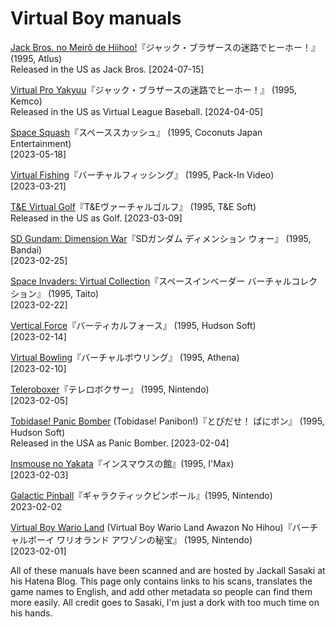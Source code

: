 # Virtual Boy manuals

<a href="https://gamemanual.midnightmeattrain.com/entry/%E3%82%B8%E3%83%A3%E3%83%83%E3%82%AF%E3%83%BB%E3%83%96%E3%83%A9%E3%82%B6%E3%83%BC%E3%82%B9%E3%81%AE%E8%BF%B7%E8%B7%AF%E3%81%A7%E3%83%92%E3%83%BC%E3%83%9B%E3%83%BC%EF%BC%81" target="_blank">Jack Bros. no Meirô de Hiihoo!</a>『ジャック・ブラザースの迷路でヒーホー！』(1995, Atlus)  
Released in the US as Jack Bros. [2024-07-15]

<a href="https://gamemanual.midnightmeattrain.com/entry/%E3%83%90%E3%83%BC%E3%83%81%E3%83%A3%E3%83%AB%E3%83%97%E3%83%AD%E9%87%8E%E7%90%83%E2%80%9995" target="_blank">Virtual Pro Yakyuu</a>『ジャック・ブラザースの迷路でヒーホー！』 (1995, Kemco)  
Released in the US as Virtual League Baseball. [2024-04-05]

<a href="https://gamemanual.midnightmeattrain.com/entry/%E3%82%B9%E3%83%9A%E3%83%BC%E3%82%B9%E3%82%B9%E3%82%AB%E3%83%83%E3%82%B7%E3%83%A5" target="_blank">Space Squash</a>『スペーススカッシュ』 (1995, Coconuts Japan Entertainment)  
[2023-05-18]

<a href="https://gamemanual.midnightmeattrain.com/entry/%E3%83%90%E3%83%BC%E3%83%81%E3%83%A3%E3%83%AB%E3%83%95%E3%82%A3%E3%83%83%E3%82%B7%E3%83%B3%E3%82%B0" target="_blank">Virtual Fishing</a>『バーチャルフィッシング』 (1995, Pack-In Video)  
[2023-03-21]

<a href="https://gamemanual.midnightmeattrain.com/entry/T%26E%E3%83%B4%E3%82%A1%E3%83%BC%E3%83%81%E3%83%A3%E3%83%AB%E3%82%B4%E3%83%AB%E3%83%95" target="_blank">T&E Virtual Golf</a>『T&Eヴァーチャルゴルフ』 (1995, T&E Soft)  
Released in the US as Golf. [2023-03-09]

<a href="https://gamemanual.midnightmeattrain.com/entry/SD%E3%82%AC%E3%83%B3%E3%83%80%E3%83%A0_%E3%83%87%E3%82%A3%E3%83%A1%E3%83%B3%E3%82%B7%E3%83%A7%E3%83%B3_%E3%82%A6%E3%82%A9%E3%83%BC" target="_blank">SD Gundam: Dimension War</a>『SDガンダム ディメンション ウォー』 (1995, Bandai)  
[2023-02-25]

<a href="https://gamemanual.midnightmeattrain.com/entry/%E3%82%B9%E3%83%9A%E3%83%BC%E3%82%B9%E3%82%A4%E3%83%B3%E3%83%99%E3%83%BC%E3%83%80%E3%83%BC_%E3%83%90%E3%83%BC%E3%83%81%E3%83%A3%E3%83%AB%E3%82%B3%E3%83%AC%E3%82%AF%E3%82%B7%E3%83%A7%E3%83%B3" target="_blank">Space Invaders: Virtual Collection</a>『スペースインベーダー バーチャルコレクション』 (1995, Taito)  
[2023-02-22]

<a href="https://gamemanual.midnightmeattrain.com/entry/%E3%83%90%E3%83%BC%E3%83%86%E3%82%A3%E3%82%AB%E3%83%AB%E3%83%95%E3%82%A9%E3%83%BC%E3%82%B9" target="_blank">Vertical Force</a>『バーティカルフォース』 (1995, Hudson Soft)  
[2023-02-14]

<a href="https://gamemanual.midnightmeattrain.com/entry/%E3%83%90%E3%83%BC%E3%83%81%E3%83%A3%E3%83%AB%E3%83%9C%E3%82%A6%E3%83%AA%E3%83%B3%E3%82%B0" target="_blank">Virtual Bowling</a>『バーチャルボウリング』 (1995, Athena)  
[2023-02-10]

<a href="https://gamemanual.midnightmeattrain.com/entry/%E3%83%86%E3%83%AC%E3%83%AD%E3%83%9C%E3%82%AF%E3%82%B5%E3%83%BC" target="_blank">Teleroboxer</a>『テレロボクサー』 (1995, Nintendo)  
[2023-02-05]

<a href="https://gamemanual.midnightmeattrain.com/entry/%E3%81%A8%E3%81%B3%E3%81%A0%E3%81%9B%EF%BC%81_%E3%81%B1%E3%81%AB%E3%83%9C%E3%83%B3" target="_blank">Tobidase! Panic Bomber</a> (Tobidase! Panibon!)『とびだせ！ ぱにボン』 (1995, Hudson Soft)  
Released in the USA as Panic Bomber. [2023-02-04]

<a href="https://gamemanual.midnightmeattrain.com/entry/%E3%82%A4%E3%83%B3%E3%82%B9%E3%83%9E%E3%82%A6%E3%82%B9%E3%81%AE%E9%A4%A8" target="_blank">Insmouse no Yakata</a>『インスマウスの館』(1995, I'Max)  
[2023-02-03]

<a href="https://gamemanual.midnightmeattrain.com/entry/%E3%82%AE%E3%83%A3%E3%83%A9%E3%82%AF%E3%83%86%E3%82%A3%E3%83%83%E3%82%AF%E3%83%94%E3%83%B3%E3%83%9C%E3%83%BC%E3%83%AB" target="_blank">Galactic Pinball</a>『ギャラクティックピンボール』(1995, Nintendo)  
2023-02-02

<a href="https://gamemanual.midnightmeattrain.com/entry/%E3%83%90%E3%83%BC%E3%83%81%E3%83%A3%E3%83%AB%E3%83%9C%E3%83%BC%E3%82%A4_%E3%83%AF%E3%83%AA%E3%82%AA%E3%83%A9%E3%83%B3%E3%83%89" target="_blank">Virtual Boy Wario Land</a> (Virtual Boy Wario Land Awazon No Hihou)『バーチャルボーイ ワリオランド アワゾンの秘宝』 (1995, Nintendo)  
[2023-02-01]

All of these manuals have been scanned and are hosted by Jackall Sasaki at his Hatena Blog. This page only contains links to his scans, translates the game names to English, and add other metadata so people can find them more easily. All credit goes to Sasaki, I'm just a dork with too much time on his hands.